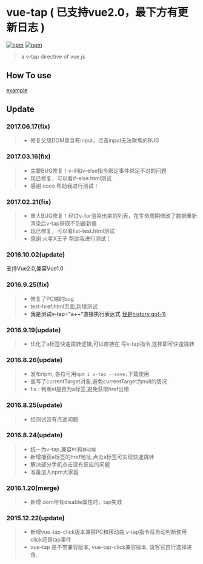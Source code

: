 # vue-tap ( 已支持vue2.0，最下方有更新日志 )

[![npm](https://img.shields.io/npm/v/v-tap.svg)](https://www.npmjs.com/package/v-tap) [![npm](https://img.shields.io/npm/dm/v-tap.svg)](https://www.npmjs.com/package/v-tap)

> a v-tap directive of vue.js

## How To use

[example](https://github.com/MeCKodo/vue-tap/blob/master/doc/use.MD)

## Update

### 2017.06.17(fix)

> * 修复父级DOM里含有input，点击input无法聚焦的BUG

### 2017.03.16(fix)

> * 主要BUG修复！v-if和v-else指令绑定事件绑定不对的问题
> * 现已修复，可以看if-else.html测试
> * 感谢 coco 帮助我进行测试！

### 2017.02.21(fix)

> * 重大BUG修复！经过v-for渲染出来的列表，在生命周期修改了数据重新渲染后v-tap获取不到最新值
> * 现已修复，可以看list-test.html测试
> * 感谢 火星X王子 帮助我进行测试！

### 2016.10.02(update)

支持Vue2.0,兼容Vue1.0

### 2016.9.25(fix)

> * 修复了PC端的bug
> * test-href.html页面,新增测试
> * <a v-tap="a++">我是测试v-tap="a++"直接执行表达式</a>
    <a href="javascript:widnow.history.go(-1);" v-tap>我是history.go(-1)</a>

### 2016.9.19(update)

> * 优化了a标签快速跳转逻辑,可以直接在 <a href="xxx" v-tap></a> 写v-tap指令,这样即可快速跳转

### 2016.8.26(update)

> * 发布npm, 各位可用`npm i v-tap --save;`下载使用
> * 重写了currentTarget对象,避免currentTarget为null的情况
> * fix : 判断el是否为a标签,避免获取href出错

### 2016.8.25(update)

> * 经测试没有点透问题

### 2016.8.24(update)

> * 统一为v-tap,兼容`PC`和`移动端`
> * 新增捕获a标签的href地址,点击a标签可实现快速跳转
> * 解决部分手机点击没有反应的问题
> * 准备加入npm大家庭


### 2016.1.20(merge)

> * 新增 dom带有disable属性时，tap失效

### 2015.12.22(update)

> * 新增vue-tap-click版本兼容PC和移动端,v-tap指令将自动判断使用click还是tap事件
> * vue-tap 是不带兼容版本, vue-tap-click兼容版本, 请客官自行选择进食.

